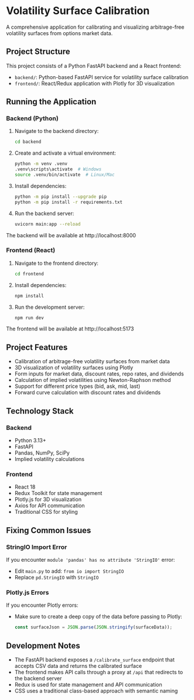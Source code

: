 # Volatility Surface Calibration

A comprehensive application for calibrating and visualizing arbitrage-free volatility surfaces from options market data.

## Project Structure

This project consists of a Python FastAPI backend and a React frontend:

- `backend/`: Python-based FastAPI service for volatility surface calibration
- `frontend/`: React/Redux application with Plotly for 3D visualization

## Running the Application

### Backend (Python)

1. Navigate to the backend directory:
   ```bash
   cd backend
   ```

2. Create and activate a virtual environment:
   ```bash
   python -m venv .venv
   .venv\scripts\activate  # Windows
   source .venv/bin/activate  # Linux/Mac
   ```

3. Install dependencies:
   ```bash
   python -m pip install --upgrade pip
   python -m pip install -r requirements.txt
   ```

4. Run the backend server:
   ```bash
   uvicorn main:app --reload
   ```

The backend will be available at http://localhost:8000

### Frontend (React)

1. Navigate to the frontend directory:
   ```bash
   cd frontend
   ```

2. Install dependencies:
   ```bash
   npm install
   ```

3. Run the development server:
   ```bash
   npm run dev
   ```

The frontend will be available at http://localhost:5173

## Project Features

- Calibration of arbitrage-free volatility surfaces from market data
- 3D visualization of volatility surfaces using Plotly
- Form inputs for market data, discount rates, repo rates, and dividends
- Calculation of implied volatilities using Newton-Raphson method
- Support for different price types (bid, ask, mid, last)
- Forward curve calculation with discount rates and dividends

## Technology Stack

### Backend
- Python 3.13+
- FastAPI
- Pandas, NumPy, SciPy
- Implied volatility calculations

### Frontend
- React 18
- Redux Toolkit for state management
- Plotly.js for 3D visualization
- Axios for API communication
- Traditional CSS for styling

## Fixing Common Issues

### StringIO Import Error
If you encounter `module 'pandas' has no attribute 'StringIO'` error:
- Edit `main.py` to add: `from io import StringIO` 
- Replace `pd.StringIO` with `StringIO`

### Plotly.js Errors
If you encounter Plotly errors:
- Make sure to create a deep copy of the data before passing to Plotly:
  ```js
  const surfaceJson = JSON.parse(JSON.stringify(surfaceData));
  ```

## Development Notes

- The FastAPI backend exposes a `/calibrate_surface` endpoint that accepts CSV data and returns the calibrated surface
- The frontend makes API calls through a proxy at `/api` that redirects to the backend server
- Redux is used for state management and API communication
- CSS uses a traditional class-based approach with semantic naming